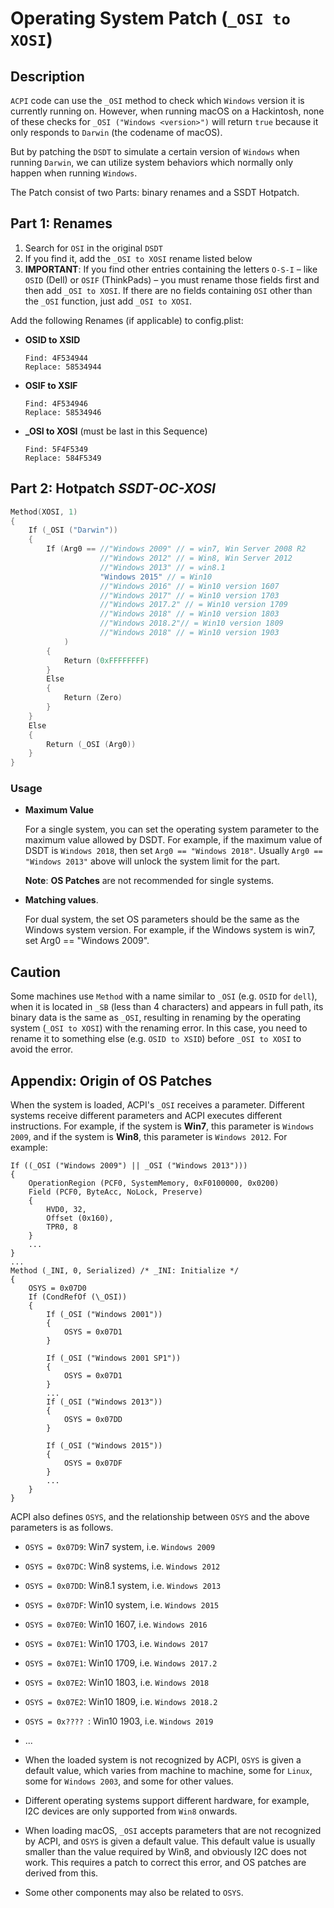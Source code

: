 # Operating System Patch (`_OSI to XOSI`) 

## Description

`ACPI` code can use the `_OSI` method to check which `Windows` version it is currently running on. However, when running macOS on a Hackintosh, none of these checks for `_OSI ("Windows <version>")` will return `true` because it only responds to `Darwin` (the codename of macOS). 

But by patching the `DSDT` to simulate a certain version of `Windows` when running `Darwin`, we can utilize system behaviors which normally only happen when running `Windows`.

The Patch consist of two Parts: binary renames and a SSDT Hotpatch.

## Part 1: Renames

1. Search for `OSI` in the original `DSDT` 
2. If you find it, add the `_OSI to XOSI` rename listed below
3. **IMPORTANT**: If you find other entries containing the letters `O-S-I` – like `OSID` (Dell) or `OSIF` (ThinkPads) – you must rename those fields first and then add `_OSI to XOSI`. If there are no fields containing `OSI` other than the `_OSI` function, just add `_OSI to XOSI`.

Add the following Renames (if applicable) to config.plist:

- **OSID to XSID**
 
  ```
  Find: 4F534944
  Replace: 58534944
  ```

- **OSIF to XSIF**

  ```
  Find: 4F534946
  Replace: 58534946
  ```

- **_OSI to XOSI** (must be last in this Sequence)

  ```
  Find: 5F4F5349
  Replace: 584F5349
  ```


## Part 2: Hotpatch ***SSDT-OC-XOSI***

```Swift
Method(XOSI, 1)
{
    If (_OSI ("Darwin"))
    {
        If (Arg0 == //"Windows 2009" // = win7, Win Server 2008 R2
                    //"Windows 2012" // = Win8, Win Server 2012
                    //"Windows 2013" // = win8.1
                    "Windows 2015" // = Win10
                    //"Windows 2016" // = Win10 version 1607
                    //"Windows 2017" // = Win10 version 1703
                    //"Windows 2017.2" // = Win10 version 1709
                    //"Windows 2018" // = Win10 version 1803
                    //"Windows 2018.2"// = Win10 version 1809
                    //"Windows 2018" // = Win10 version 1903
            )
        {
            Return (0xFFFFFFFF)
        }
        Else
        {
            Return (Zero)
        }
    }
    Else
    {
        Return (_OSI (Arg0))
    }
}
```

### Usage

- **Maximum Value**

  For a single system, you can set the operating system parameter to the maximum value allowed by DSDT. For example, if the maximum value of DSDT is `Windows 2018`, then set `Arg0 == "Windows 2018"`. Usually `Arg0 == "Windows 2013"` above will unlock the system limit for the part.

  **Note**: **OS Patches** are not recommended for single systems.

- **Matching values**.  

  For dual system, the set OS parameters should be the same as the Windows system version. For example, if the Windows system is win7, set Arg0 == "Windows 2009".

## Caution

Some machines use `Method` with a name similar to `_OSI` (e.g. `OSID` for `dell`), when it is located in `_SB` (less than 4 characters) and appears in full path, its binary data is the same as `_OSI`, resulting in renaming by the operating system (`_OSI to XOSI`) with the renaming error. In this case, you need to rename it to something else (e.g. `OSID to XSID`) before `_OSI to XOSI` to avoid the error.

## Appendix: Origin of OS Patches

When the system is loaded, ACPI's `_OSI` receives a parameter. Different systems receive different parameters and ACPI executes different instructions. For example, if the system is **Win7**, this parameter is `Windows 2009`, and if the system is **Win8**, this parameter is `Windows 2012`. For example:

  ```
  If ((_OSI ("Windows 2009") || _OSI ("Windows 2013")))
  {
      OperationRegion (PCF0, SystemMemory, 0xF0100000, 0x0200)
      Field (PCF0, ByteAcc, NoLock, Preserve)
      {
          HVD0, 32,
          Offset (0x160),
          TPR0, 8
      }
      ...
  }
  ...
  Method (_INI, 0, Serialized) /* _INI: Initialize */
  {
      OSYS = 0x07D0
      If (CondRefOf (\_OSI))
      {
          If (_OSI ("Windows 2001"))
          {
              OSYS = 0x07D1
          }

          If (_OSI ("Windows 2001 SP1"))
          {
              OSYS = 0x07D1
          }
          ...
          If (_OSI ("Windows 2013"))
          {
              OSYS = 0x07DD
          }

          If (_OSI ("Windows 2015"))
          {
              OSYS = 0x07DF
          }
          ...
      }
  }
  ```

  ACPI also defines `OSYS`, and the relationship between `OSYS` and the above parameters is as follows.

  - `OSYS = 0x07D9`: Win7 system, i.e. `Windows 2009`</br>
  - `OSYS = 0x07DC`: Win8 systems, i.e. `Windows 2012`</br>
  - `OSYS = 0x07DD`: Win8.1 system, i.e. `Windows 2013`</br>
  - `OSYS = 0x07DF`: Win10 system, i.e. `Windows 2015`</br>
  - `OSYS = 0x07E0`: Win10 1607, i.e. `Windows 2016`</br>
  - `OSYS = 0x07E1`: Win10 1703, i.e. `Windows 2017`</br>
  - `OSYS = 0x07E1`: Win10 1709, i.e. `Windows 2017.2`</br>
  - `OSYS = 0x07E2`: Win10 1803, i.e. `Windows 2018`</br>
  - `OSYS = 0x07E2`: Win10 1809, i.e. `Windows 2018.2`</br>
  - `OSYS = 0x???? `: Win10 1903, i.e. `Windows 2019`</br>
  - ...

- When the loaded system is not recognized by ACPI, `OSYS` is given a default value, which varies from machine to machine, some for `Linux`, some for `Windows 2003`, and some for other values.

- Different operating systems support different hardware, for example, I2C devices are only supported from `Win8` onwards.

- When loading macOS, `_OSI` accepts parameters that are not recognized by ACPI, and `OSYS` is given a default value. This default value is usually smaller than the value required by Win8, and obviously I2C does not work. This requires a patch to correct this error, and OS patches are derived from this.

- Some other components may also be related to `OSYS`.
